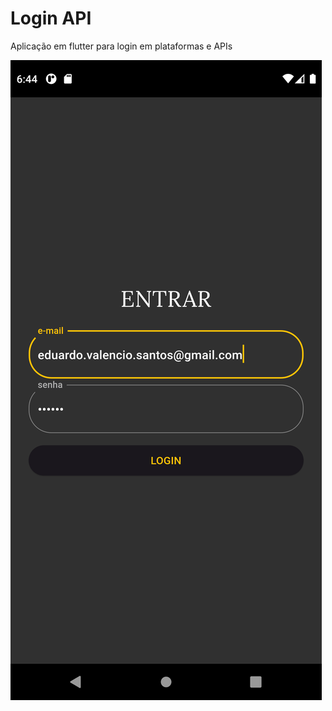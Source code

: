
# Login API

Aplicação em flutter para login em plataformas e APIs


<img src="/screens/Screenshot_1656614688.png" alt="Login_Page"/>

